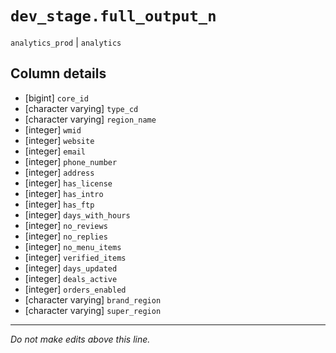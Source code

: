 # `dev_stage.full_output_n`
`analytics_prod` | `analytics`

## Column details
* [bigint]    `core_id`
* [character varying] `type_cd`
* [character varying] `region_name`
* [integer]   `wmid`
* [integer]   `website`
* [integer]   `email`
* [integer]   `phone_number`
* [integer]   `address`
* [integer]   `has_license`
* [integer]   `has_intro`
* [integer]   `has_ftp`
* [integer]   `days_with_hours`
* [integer]   `no_reviews`
* [integer]   `no_replies`
* [integer]   `no_menu_items`
* [integer]   `verified_items`
* [integer]   `days_updated`
* [integer]   `deals_active`
* [integer]   `orders_enabled`
* [character varying] `brand_region`
* [character varying] `super_region`

-------------------------------------------------------------------------------
*Do not make edits above this line.*
